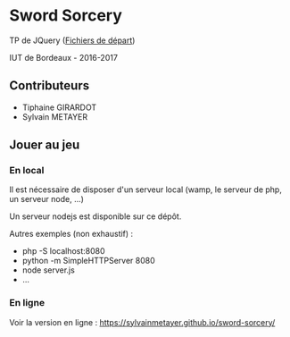 # Sword Sorcery

TP de JQuery ([Fichiers de départ](http://deepnight.net/iut/))

IUT de Bordeaux - 2016-2017

## Contributeurs

- Tiphaine GIRARDOT
- Sylvain METAYER

## Jouer au jeu

### En local

Il est nécessaire de disposer d'un serveur local (wamp, le serveur de php, un serveur node, ...)

Un serveur nodejs est disponible sur ce dépôt.

Autres exemples (non exhaustif) :

- php -S localhost:8080
- python -m SimpleHTTPServer 8080
- node server.js
- ...

### En ligne 

Voir la version en ligne : https://sylvainmetayer.github.io/sword-sorcery/
